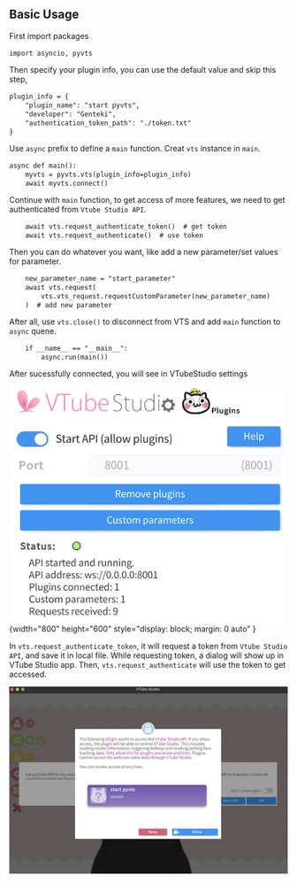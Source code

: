 ## Basic Usage

First import packages

```
import asyncio, pyvts
```

Then specify your plugin info, you can use the default value and skip this step,

```
plugin_info = {
    "plugin_name": "start pyvts",
    "developer": "Genteki",
    "authentication_token_path": "./token.txt"
}
```

Use ``async`` prefix to define a `main` function. Creat `vts` instance in `main`.

```
async def main():
    myvts = pyvts.vts(plugin_info=plugin_info)
    await myvts.connect()
```

Continue with `main` function, to get access of more features, we need to get authenticated from `Vtube Studio API`.

```
    await vts.request_authenticate_token()  # get token
    await vts.request_authenticate()  # use token
```

Then you can do whatever you want, like add a new parameter/set values for parameter.

```
    new_parameter_name = "start_parameter"
    await vts.request(
        vts.vts_request.requestCustomParameter(new_parameter_name)
    )  # add new parameter
```

After all, use `vts.close()` to disconnect from VTS and add `main` function to `async` quene.
```
    if __name__ == "__main__":
        async.run(main())
```

After sucessfully connected, you will see in VTubeStudio settings

![](./image/example_start_plugin_connected.png){width="800" height="600" style="display: block; margin: 0 auto" }

In `vts.request_authenticate_token`, it will request a token from `Vtube Studio API`, and save it in local file. While requesting token, a dialog will show up in VTube Studio app. Then, `vts.request_authenticate` will use the token to get accessed.

![](./image/example_start_1.png)